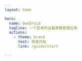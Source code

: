 ```yaml
---
layout: home

hero:
  name: OwnDroid
  tagline: 一个安卓的设备策略管理应用
  actions:
    - theme: brand
      text: 快速开始
      link: /guide/start

---
```


